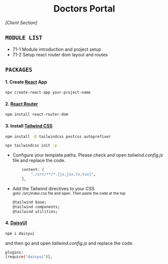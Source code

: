 <div align='center'>

# Doctors Portal
</div>

<p align='left'><i>[Client Section]</i></p>

## `MODULE LIST`
- 71-1 Module introduction and project setup
- 71-2 Setup react router dom layout and routes


## `PACKAGES`
#### 1. Create [React](https://reactjs.org/) App
```bash
npx create-react-app your-project-name
```

#### 2. [React Router](https://reactrouter.com/en/main)
```bash
npm install react-router-dom
```


#### 3. Install [Tailwind CSS]((https://tailwindcss.com/docs/guides/create-react-app))
```bash
npm install -D tailwindcss postcss autoprefixer

npx tailwindcss init -p
```

- Configure your template paths.
  Please check and open <i>tailwind.config.js</i> file and replace the code.
    ```bash
        content: [
            "./src/**/*.{js,jsx,ts,tsx}",
        ],
    ```

- Add the Tailwind directives to your CSS <br>
<small>goto ./src/index.css file and open. Then paste the code at the top</small>
    ```bash
    @tailwind base;
    @tailwind components;
    @tailwind utilities;
    ```

#### 4. [DaisyUI](https://daisyui.com/)
```bash
npm i daisyui
```
and then go and open <i>tailwind.config.js</i> and replace the code.

```bash
plugins:
[require("daisyui")],
```

